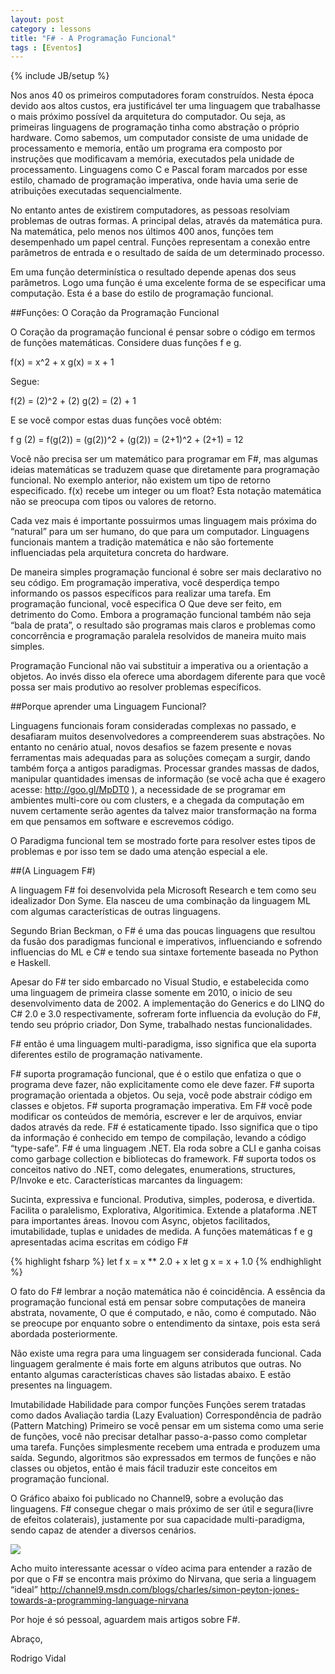```yaml
---
layout: post
category : lessons
title: "F# - A Programação Funcional"
tags : [Eventos]
---
```

{% include JB/setup %}

Nos anos 40 os primeiros computadores foram construídos. Nesta época devido aos altos custos, era justificável ter uma linguagem que trabalhasse o mais próximo possível da arquitetura do computador. Ou seja, as primeiras linguagens de programação tinha como abstração o próprio hardware. Como sabemos, um computador consiste de uma unidade de processamento e memoria, então um programa era composto por instruções que modificavam a memória, executados pela unidade de processamento. Linguagens como C e Pascal foram marcados por esse estilo, chamado de programação imperativa, onde havia uma serie de atribuições executadas sequencialmente.

No entanto antes de existirem computadores, as pessoas resolviam problemas de outras formas. A principal delas, através da matemática pura. Na matemática, pelo menos nos últimos 400 anos, funções tem desempenhado um papel central. Funções representam a conexão entre parâmetros de entrada e o resultado de saída de um determinado processo.

Em uma função determinística o resultado depende apenas dos seus parâmetros. Logo uma função é uma excelente forma de se especificar uma computação. Esta é a base do estilo de programação funcional.

##Funções: O Coração da Programação Funcional

O Coração da programação funcional é pensar sobre o código em termos de funções matemáticas. Considere duas funções f e g.

f(x) = x^2 + x
g(x) = x + 1

Segue:

f(2) = (2)^2 + (2)
g(2) = (2) + 1

E se você compor estas duas funções você obtém:

f g (2) = f(g(2)) = (g(2))^2 + (g(2)) = (2+1)^2 + (2+1) = 12

Você não precisa ser um matemático para programar em F#, mas algumas ideias matemáticas se traduzem quase que diretamente para programação funcional. No exemplo anterior, não existem um tipo de retorno especificado. f(x) recebe um integer ou um float? Esta notação matemática não se preocupa com tipos ou valores de retorno.

Cada vez mais é importante possuirmos umas linguagem mais próxima do “natural” para um ser humano, do que para um computador. Linguagens funcionais mantem a tradição matemática e não são fortemente influenciadas pela arquitetura concreta do hardware.

De maneira simples programação funcional é sobre ser mais declarativo no seu código. Em programação imperativa, você desperdiça tempo informando os passos específicos para realizar uma tarefa. Em programação funcional, você especifica O Que deve ser feito, em detrimento do Como. Embora a programação funcional também não seja “bala de prata”, o resultado são programas mais claros e problemas como concorrência e programação paralela resolvidos de maneira muito mais simples.

Programação Funcional não vai substituir a imperativa ou a orientação a objetos. Ao invés disso ela oferece uma abordagem diferente para que você possa ser mais produtivo ao resolver problemas específicos.

##Porque aprender uma Linguagem Funcional?

Linguagens funcionais foram consideradas complexas no passado, e desafiaram muitos desenvolvedores a compreenderem suas abstrações. No entanto no cenário atual, novos desafios se fazem presente e novas ferramentas mais adequadas para as soluções começam a surgir, dando também força a antigos paradigmas. Processar grandes massas de dados, manipular quantidades imensas de informação (se você acha que é exagero acesse: http://goo.gl/MpDT0 ), a necessidade de se programar em ambientes multi-core ou com clusters, e a chegada da computação em nuvem certamente serão agentes da talvez maior transformação na forma em que pensamos em software e escrevemos código.

O Paradigma funcional tem se mostrado forte para resolver estes tipos de problemas e por isso tem se dado uma atenção especial a ele.

##(A Linguagem F#)

A linguagem F# foi desenvolvida pela Microsoft Research e tem como seu idealizador Don Syme. Ela nasceu de uma combinação da linguagem ML com algumas características de outras linguagens.

Segundo Brian Beckman, o F# é uma das poucas linguagens que resultou da fusão dos paradigmas funcional e imperativos, influenciando e sofrendo influencias do ML e C# e tendo sua sintaxe fortemente baseada no Python e Haskell.

Apesar do F# ter sido embarcado no Visual Studio,  e estabelecida como uma linguagem de primeira classe  somente em 2010, o inicio de seu desenvolvimento data de 2002. A implementação do Generics e do LINQ do C# 2.0 e 3.0 respectivamente, sofreram forte influencia da evolução do F#, tendo seu próprio criador, Don Syme, trabalhado nestas funcionalidades.

F# então é uma linguagem multi-paradigma, isso significa que ela suporta diferentes estilo de programação nativamente.

F# suporta programação funcional, que é o estilo que enfatiza o que o programa deve fazer, não explicitamente como ele deve fazer.
F# suporta programação orientada a objetos. Ou seja, você pode abstrair código em classes e objetos.
F# suporta programação imperativa. Em F# você pode modificar os conteúdos de memória, escrever e ler de arquivos, enviar dados através da rede.
F# é estaticamente tipado. Isso significa que o tipo da informação é conhecido em tempo de compilação, levando a código “type-safe”.
F# é uma linguagem .NET. Ela roda sobre a CLI e ganha coisas como garbage collection e bibliotecas do framework. F# suporta todos os conceitos nativo do .NET, como delegates, enumerations, structures, P/Invoke e etc.
Características marcantes da linguagem:

Sucinta, expressiva e funcional. Produtiva, simples, poderosa, e divertida.
Facilita o paralelismo, Explorativa, Algoritimica. Extende a plataforma .NET para importantes áreas.
Inovou com Async, objetos facilitados, imutabilidade, tuplas e unidades de medida.
A funções matemáticas f e g apresentadas acima escritas em código F#

{% highlight fsharp %}
let f x = x ** 2.0 + x
let g x = x + 1.0
{% endhighlight %}

O fato do F# lembrar a noção matemática não é coincidência. A essência da programação funcional está em pensar sobre computações de maneira abstrata, novamente, O que é computado, e não, como é computado. Não se preocupe por enquanto sobre o entendimento da sintaxe, pois esta será abordada posteriormente.

Não existe uma regra para uma linguagem ser considerada funcional. Cada linguagem geralmente é mais forte em alguns atributos que outras. No entanto algumas características chaves são listadas abaixo. E estão presentes na linguagem.

Imutabilidade
Habilidade para compor funções
Funções serem tratadas como dados
Avaliação tardia (Lazy Evaluation)
Correspondência de padrão (Pattern Matching)
Primeiro se você pensar em um sistema como uma serie de funções, você não precisar detalhar passo-a-passo como completar uma tarefa. Funções simplesmente recebem uma entrada e produzem uma saída. Segundo, algoritmos são expressados em termos de funções e não classes ou objetos, então é mais fácil traduzir este conceitos em programação funcional.

O Gráfico abaixo foi publicado no Channel9, sobre a evolução das linguagens. F# consegue chegar o mais próximo de ser útil e segura(livre de efeitos colaterais), justamente por sua capacidade multi-paradigma, sendo capaz de atender a diversos cenários.

<img src="{{BASE_PATH}}/imgs/evolucao-linguagens.png" />

Acho muito interessante acessar o vídeo acima para entender a razão de por que o F# se encontra mais próximo do Nirvana, que seria a linguagem “ideal” http://channel9.msdn.com/blogs/charles/simon-peyton-jones-towards-a-programming-language-nirvana

Por hoje é só pessoal, aguardem mais artigos sobre F#.

Abraço,

Rodrigo Vidal